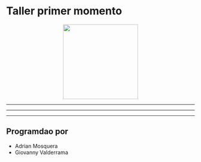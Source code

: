 # Taller primer momento

<p align="center">
    <img src="http://as01.epimg.net/img/comunes/fotos/fichas/equipos/large/3855.png" width="200" height="200">
<p>

***
***
***

## Programdao por
- Adrian Mosquera
- Giovanny Valderrama

